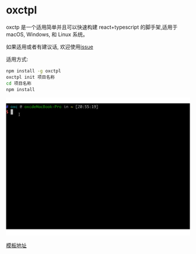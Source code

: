 # oxctpl

oxctp 是一个适用简单并且可以快速构建 react+typescript 的脚手架,适用于 macOS, Windows, 和 Linux 系统。

如果适用或者有建议话, 欢迎使用[issue](https://github.com/hungeroxc/oxctpl/issues)

适用方式:

```sh
npm install -g oxctpl
oxctpl init 项目名称
cd 项目名称
npm install
```

![用法图例](test.gif)

[模板地址](https://github.com/hungeroxc/oxc-tpl)
